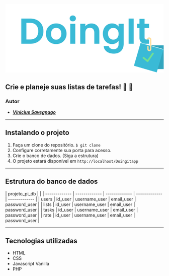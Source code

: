 ![Doingit App Logo](https://github.com/savegdesigner/Doingitapp/blob/master/doingit-logo.svg)

## Crie e planeje suas listas de tarefas! :ledger: :gem:

### Autor 
- [**_Vinicius Savegnago_**](https://www.instagram.com/vsgdesigner/)

---

## Instalando o projeto
1. Faça um clone do repositório. `$ git clone`
2. Configure corretamente sua porta para acesso.
3. Crie o banco de dados. (Siga a estrutura)
4. O projeto estará disponível em ``http://localhost/Doingitapp``

---

## Estrutura do banco de dados

| projeto_pi_db | | 
| ------------- | ------------- | ------------- | ------------- | ------------- |
| users  | id_user  | username_user | email_user | password_user |
| lists  | id_user  | username_user | email_user | password_user |
| tasks  | id_user  | username_user | email_user | password_user |
| rate   | id_user  | username_user | email_user | password_user |

---

## Tecnologias utilizadas

- HTML
- CSS
- Javascript Vanilla
- PHP
